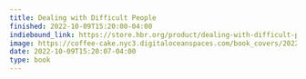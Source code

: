 ```yaml
---
title: Dealing with Difficult People 
finished: 2022-10-09T15:20:00-04:00
indiebound_link: https://store.hbr.org/product/dealing-with-difficult-people-hbr-emotional-intelligence-series/10204
image: https://coffee-cake.nyc3.digitaloceanspaces.com/book_covers/2022/dealing-with-difficult.webp
date: 2022-10-09T15:20:07-04:00
type: book
---
```

